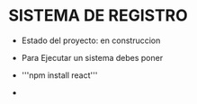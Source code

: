 <H1>SISTEMA DE REGISTRO</H1>

- Estado del proyecto: en construccion

- Para Ejecutar un sistema debes poner

- '''npm install react'''
- 
  
